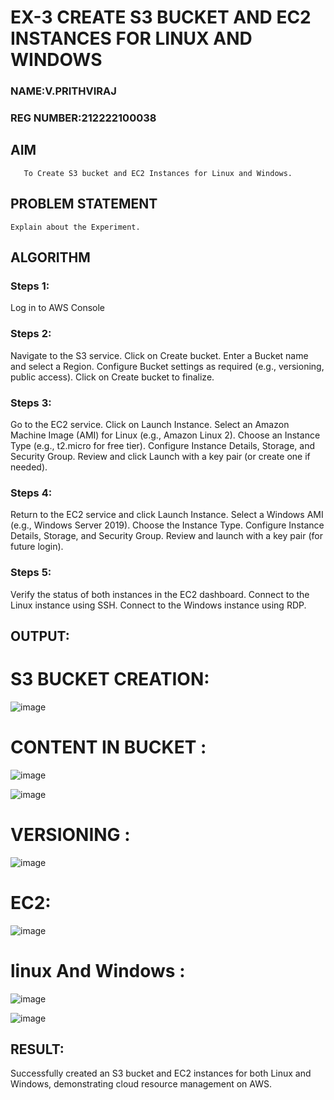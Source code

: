  # EX-3 CREATE S3 BUCKET AND EC2 INSTANCES FOR LINUX AND WINDOWS
 
 ### NAME:V.PRITHVIRAJ
 ### REG NUMBER:212222100038


  ## AIM
       To Create S3 bucket and EC2 Instances for Linux and Windows.
## PROBLEM STATEMENT
    Explain about the Experiment.

## ALGORITHM
 ### Steps 1:
 Log in to AWS Console
 ### Steps 2:
 Navigate to the S3 service.
Click on Create bucket.
Enter a Bucket name and select a Region.
Configure Bucket settings as required (e.g., versioning, public access).
Click on Create bucket to finalize.
 ### Steps 3:
 Go to the EC2 service.
Click on Launch Instance.
Select an Amazon Machine Image (AMI) for Linux (e.g., Amazon Linux 2).
Choose an Instance Type (e.g., t2.micro for free tier).
Configure Instance Details, Storage, and Security Group.
Review and click Launch with a key pair (or create one if needed).
 ### Steps 4:
 Return to the EC2 service and click Launch Instance.
Select a Windows AMI (e.g., Windows Server 2019).
Choose the Instance Type.
Configure Instance Details, Storage, and Security Group.
Review and launch with a key pair (for future login).
 ### Steps 5:
 Verify the status of both instances in the EC2 dashboard.
Connect to the Linux instance using SSH.
Connect to the Windows instance using RDP.
## OUTPUT:
# S3 BUCKET CREATION:
![image](https://github.com/user-attachments/assets/97b4a7a8-49ac-47fb-b0d5-ce27f9df3f03)

# CONTENT IN BUCKET :
![image](https://github.com/user-attachments/assets/63ca09d6-3ad4-4d68-a6d7-49e094f17af8)

![image](https://github.com/user-attachments/assets/74f8ba09-7ce5-4464-94b6-9615dcdd613c)

# VERSIONING :
![image](https://github.com/user-attachments/assets/43eb6d0b-899a-445a-8588-e48457fa882b)

# EC2:
![image](https://github.com/user-attachments/assets/d58b85c9-5486-4bf2-a1d4-f470e7e4d838)

# linux And Windows :
![image](https://github.com/user-attachments/assets/00a662e7-de85-47ff-808a-80dc2471062d)

![image](https://github.com/user-attachments/assets/9510a304-ab1e-4ca2-a5ae-15bf978b85ff)



 
## RESULT:
Successfully created an S3 bucket and EC2 instances for both Linux and Windows, demonstrating cloud resource management on AWS.
 

  


